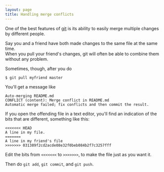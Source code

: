 ```yaml
---
layout: page
title: Handling merge conflicts
---
```


One of the best features of [git](http://git-scm.com) is its ability
to easily merge multiple changes by different people.  

Say you and a
friend have both made changes to the same file at the same time.  
When you pull your friend's changes, git will often be able to combine
them without any problem.  

Sometimes, though, after you do

    $ git pull myfriend master

You'll get a message like

    Auto-merging README.md
    CONFLICT (content): Merge conflict in README.md
    Automatic merge failed; fix conflicts and then commit the result.

If you open the offending file in a text editor, you'll find an indication
of the bits that are different, something like this:

    <<<<<<< HEAD
    A line in my file.
    =======
    A line in my friend's file
    >>>>>>> 031389f2cd2acde08e32f0beb084b2f7c3257fff

Edit the bits from `<<<<<<<` to `>>>>>>>`, to make the file just as
you want it.

Then do `git add`, `git commit`, and `git push`.
